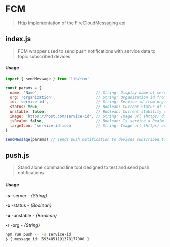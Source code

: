 # FCM
> Http Implementation of the FireCloudMessaging api

## index.js
> FCM wrapper used to send push notifications with service data to topic subscribed devices

#### Usage
```js
import { sendMessage } from 'lib/fcm'

const params = {
  name: 'Name',                         // String: Display name of service
  org: 'organization',                  // String: Organization id from config.json
  id: 'service-id',                     // String: Service id from org.services config.json
  status: true,                         // Boolean: Current Status of service
  unstable: false,                      // Boolean: Current stability of service,
  image: 'https://host.com/service-id', // String: Image url (https) displayed in app
  isRealm: false,                       // Boolean: Is service a Realm or other
  largeIcon: 'service-id-icon'          // String: Image url (https) or android res image
}

sendMessage(params) // sends push notification to devices subscribed to /topics/{id}
```
## push.js
> Stand alone command line tool designed to test and send push notifications

#### Usage
**-s** -server - *{String}*

**-c** -status - *{Boolean}*

**-u** -unstable - *{Boolean}*

**-r** -org - *{String}*


```sh
npm run push -- -s service-id
$ { message_id: 5934851191378177000 }
```
